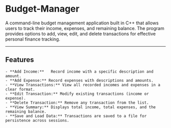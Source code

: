 # Budget-Manager
A command-line budget management application built in C++ that allows users to track their income, expenses, and remaining balance. The program provides options to add, view, edit, and delete transactions for effective personal finance tracking.

---

## **Features**
	- **Add Income:**	Record income with a specific description and amount.
	- **Add Expense:** Record expenses with descriptions and amounts.
	- **View Transactions:** View all recorded incomes and expenses in a clear format.
	- **Edit Transaction:** Modify existing transactions (income or expense).
	- **Delete Transaction:** Remove any transaction from the list.
	- **View Summary:** Displays total income, total expenses, and the remaining balance.
	- **Save and Load Data:** Transactions are saved to a file for persistence across sessions.
